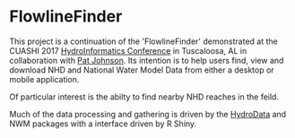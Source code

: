 # FlowlineFinder

This project is a continuation of the 'FlowlineFinder' demonstrated at the CUASHI 2017 [HydroInformatics Conference](https://www.cuahsi.org/uploads/pages/img/2017_Hydroinformatics_Program_-_Online_Version.pdf) in Tuscaloosa, AL in collaboration with [Pat Johnson](http://pjohns.github.io/pjohns). Its intention is to help users find, view and download NHD and National Water Model Data from either a desktop or mobile application. 

Of particular interest is the abilty to find nearby NHD reaches in the feild.  

Much of the data processing and gathering is driven by the [HydroData](http://mikejohnson51.github.io/HydroData/) and NWM packages with a interface driven by R Shiny.

[](img/hovering.gif)

